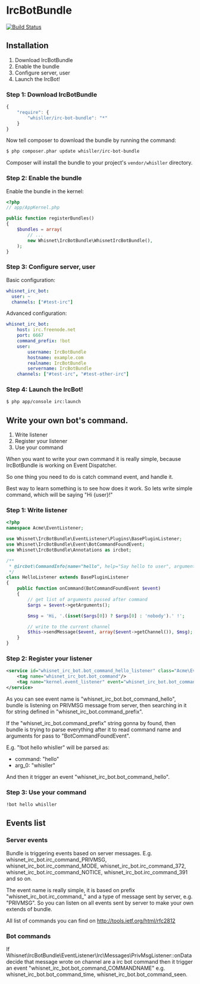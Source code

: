 IrcBotBundle
============

[![Build Status](https://secure.travis-ci.org/whisller/IrcBotBundle.png)](http://travis-ci.org/whisller/IrcBotBundle)

## Installation

1. Download IrcBotBundle
2. Enable the bundle
3. Configure server, user
4. Launch the IrcBot!

### Step 1: Download IrcBotBundle

```js
{
    "require": {
        "whisller/irc-bot-bundle": "*"
    }
}
```

Now tell composer to download the bundle by running the command:

``` bash
$ php composer.phar update whisller/irc-bot-bundle
```

Composer will install the bundle to your project's `vendor/whisller` directory.

### Step 2: Enable the bundle

Enable the bundle in the kernel:

```php
<?php
// app/AppKernel.php

public function registerBundles()
{
    $bundles = array(
        // ...
        new Whisnet\IrcBotBundle\WhisnetIrcBotBundle(),
    );
}
```

### Step 3: Configure server, user

Basic configuration:
```yaml
whisnet_irc_bot:
  user: ~
  channels: ["#test-irc"]
```

Advanced configuration:
```yaml
whisnet_irc_bot:
    host: irc.freenode.net
    port: 6667
    command_prefix: !bot
    user:
        username: IrcBotBundle
        hostname: example.com
        realname: IrcBotBundle
        servername: IrcBotBundle
    channels: ["#test-irc", "#test-other-irc"]
```

### Step 4: Launch the IrcBot!
``` bash
$ php app/console irc:launch
```

## Write your own bot's command.

1. Write listener
2. Register your listener
3. Use your command

When you want to write your own command it is really simple, because IrcBotBundle is working on Event Dispatcher.

So one thing you need to do is catch command event, and handle it.

Best way to learn something is to see how does it work. So lets write simple command, which will be saying "Hi {user}!"

### Step 1: Write listener

```php
<?php
namespace Acme\EventListener;

use Whisnet\IrcBotBundle\EventListener\Plugins\BasePluginListener;
use Whisnet\IrcBotBundle\Event\BotCommandFoundEvent;
use Whisnet\IrcBotBundle\Annotations as ircbot;

/**
 * @ircbot\CommandInfo(name="hello", help="Say hello to user", arguments={"<username>"})
 */
class HelloListener extends BasePluginListener
{
    public function onCommand(BotCommandFoundEvent $event)
    {
        // get list of arguments passed after command
        $args = $event->getArguments();

        $msg = 'Hi, '.(isset($args[0]) ? $args[0] : 'nobody').' !';

        // write to the current channel
        $this->sendMessage($event, array($event->getChannel()), $msg);
    }
}
```

### Step 2: Register your listener

```xml
<service id="whisnet_irc_bot.bot_command_hello_listener" class="Acme\EventListener\HelloListener">
    <tag name="whisnet_irc_bot.bot_command"/>
    <tag name="kernel.event_listener" event="whisnet_irc_bot.bot_command_hello" method="onCommand"/>
</service>
```

As you can see event name is "whisnet_irc_bot.bot_command_hello", bundle is listening on PRIVMSG message from server, then
searching in it for string defined in "whisnet_irc_bot.command_prefix".

If the "whisnet_irc_bot.command_prefix" string gonna by found, then bundle is trying to parse everything after it to read command name and arguments for pass to "BotCommandFoundEvent".

E.g. "!bot hello whisller" will be parsed as:

- command: "hello"
- arg_0: "whisller"

And then it trigger an event "whisnet_irc_bot.bot_command_hello".

### Step 3: Use your command

```bash
!bot hello whisller
```

## Events list

### Server events

Bundle is triggering events based on server messages.
E.g. whisnet_irc_bot.irc_command_PRIVMSG, whisnet_irc_bot.irc_command_MODE, whisnet_irc_bot.irc_command_372, whisnet_irc_bot.irc_command_NOTICE, whisnet_irc_bot.irc_command_391 and so on.

The event name is really simple, it is based on prefix "whisnet_irc_bot.irc_command_" and a type of message sent by server, e.g. "PRIVMSG".
So you can listen on all events sent by server to make your own extends of bundle.

All list of commands you can find on http://tools.ietf.org/html/rfc2812

### Bot commands
If Whisnet\IrcBotBundle\EventListener\Irc\Messages\PrivMsgListener::onData decide that message wrote on channel are a irc bot command then it trigger an event "whisnet_irc_bot.bot_command_COMMANDNAME"
e.g. whisnet_irc_bot.bot_command_time, whisnet_irc_bot.bot_command_seen.
